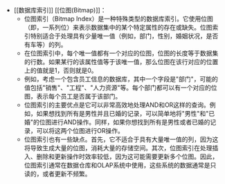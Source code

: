 - [[数据库索引]] [[位图(Bitmap)]]：
	- 位图索引（Bitmap Index）是一种特殊类型的数据库索引。它使用位图（即，一系列位）来表示数据集中的某个特定属性的存在或缺失。位图索引特别适合于处理具有少量唯一值（例如，部门，性别，婚姻状况，是否有车等）的列。
	- 在位图索引中，每个唯一值都有一个对应的位图，位图的长度等于数据集的行数。如果某行的该属性值等于该唯一值，那么位图在该行对应的位置上的值就是1，否则就是0。
	- 例如，考虑一个包含员工信息的数据库，其中一个字段是"部门"，可能的值包括"销售"、"工程"、"人力资源"等。每个部门都可以有一个对应的位图，表示每个员工是否属于该部门。
	- 位图索引的主要优点是它可以非常高效地处理AND和OR这样的查询。例如，如果想找到所有是男性并且已婚的记录，可以简单地将"男性"和"已婚"的位图进行AND操作。同样，如果你想找到所有是男性或者已婚的记录，可以将这两个位图进行OR操作。
	- 位图索引也有一些缺点。首先，它不适合于具有大量唯一值的列，因为这将导致生成大量的位图，消耗大量的存储空间。其次，位图索引在处理插入、删除和更新操作时效率较低，因为这可能需要更新多个位图。因此，位图索引通常在数据仓库和OLAP系统中使用，这些系统的数据通常是只读的，或者更新不频繁。